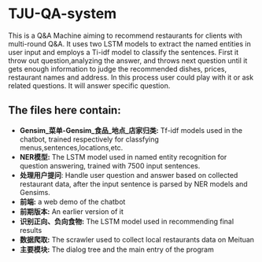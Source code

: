 # TJU-QA-system  
This is a Q&A Machine aiming to recommend restaurants for clients with multi-round Q&A. It uses two LSTM models to extract the named entities in user input and employs a Ti-idf model to classify the sentences. First it throw out question,analyzing the answer, and throws next question until it gets enough information to judge the recommended dishes, prices, restaurant names and address. In this process user could play with it or ask related questions. It will answer specific question.  
## The files here contain:  
+ **Gensim_菜单-Gensim_食品_地点_店家归类:** Tf-idf models used in the chatbot, trained respectively for classfying menus,sentences,locations,etc.  
+ **NER模型:** The LSTM model used in named entity recognition for question answering, trained with 7500 input sentences.
+ **处理用户提问**: Handle user question and answer based on collected restaurant data, after the input sentence is parsed by NER models and Gensims.  
+ **前端:** a web demo of the chatbot  
+ **前期版本:** An earlier version of it  
+ **识别正向、负向食物:** The LSTM model used in recommending final results  
+ **数据爬取:** The scrawler used to collect local restaurants data on Meituan  
+ **主要模块:** The dialog tree and the main entry of the program
